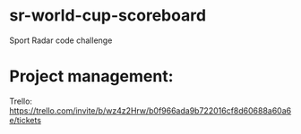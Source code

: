 # sr-world-cup-scoreboard
Sport Radar code challenge


# Project management:
Trello: https://trello.com/invite/b/wz4z2Hrw/b0f966ada9b722016cf8d60688a60a6e/tickets
